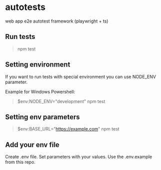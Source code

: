 # autotests
web app e2e autotest framework (playwright + ts)

## Run tests
> npm test

## Setting environment
If you want to run tests with special environment you can use NODE_ENV parameter.

Example for Windows Powershell:
> $env:NODE_ENV="development"
> npm test

## Setting env parameters
> $env:BASE_URL="https://example.com"
> npm test

## Add your env file
Create .env file. Set parameters with your values. Use the .env.example from this repo.
